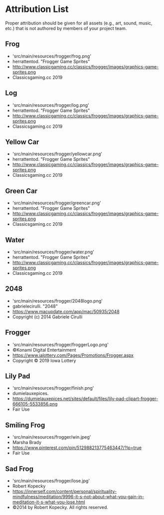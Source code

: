 # Attribution List

Proper attribution should be given for all assets (e.g., art, sound, music, etc.) that is not
authored by members of your project team.


## Frog
* 'src/main/resources/frogger/frog.png'
* herrattentod. "Frogger Game Sprites"
* http://www.classicgaming.cc/classics/frogger/images/graphics-game-sprites.png
* Classicsgaming.cc 2019

## Log
* 'src/main/resources/frogger/log.png'
* herrattentod. "Frogger Game Sprites"
* http://www.classicgaming.cc/classics/frogger/images/graphics-game-sprites.png
* Classicsgaming.cc 2019

## Yellow Car
* 'src/main/resources/frogger/yellowcar.png'
* herrattentod. "Frogger Game Sprites"
* http://www.classicgaming.cc/classics/frogger/images/graphics-game-sprites.png
* Classicsgaming.cc 2019

## Green Car
* 'src/main/resources/frogger/greencar.png'
* herrattentod. "Frogger Game Sprites"
* http://www.classicgaming.cc/classics/frogger/images/graphics-game-sprites.png
* Classicsgaming.cc 2019

## Water
* 'src/main/resources/frogger/water.png'
* herrattentod. "Frogger Game Sprites"
* http://www.classicgaming.cc/classics/frogger/images/graphics-game-sprites.png
* Classicsgaming.cc 2019

## 2048
* 'src/main/resources/frogger/2048logo.png'
* gabrielecirulli. "2048"
* https://www.macupdate.com/app/mac/50935/2048
* Copyright (c) 2014 Gabriele Cirulli

## Frogger
* 'src/main/resources/frogger/froggerLogo.png'
* ©Konami Digital Entertainment
* https://www.ialottery.com/Pages/Promotions/Frogger.aspx
* Copyright © 2019 Iowa Lottery

## Lily Pad
* 'src/main/resources/frogger/finish.png'
* dumielauxepices.
* https://dumielauxepices.net/sites/default/files/lily-pad-clipart-frogger-666105-5533856.png
* Fair Use

## Smiling Frog
* 'src/main/resources/frogger/win.jpeg'
* Marsha Brady
* https://www.pinterest.com/pin/512988213775463447/?lp=true
* Fair Use

## Sad Frog
* 'src/main/resources/frogger/lose.jpg'
* Robert Kopecky
* https://innerself.com/content/personal/spirituality-mindfulness/meditation/9996-it-s-not-about-what-you-gain-in-meditation-it-s-what-you-lose.html
* ©2014 by Robert Kopecky. All rights reserved.
